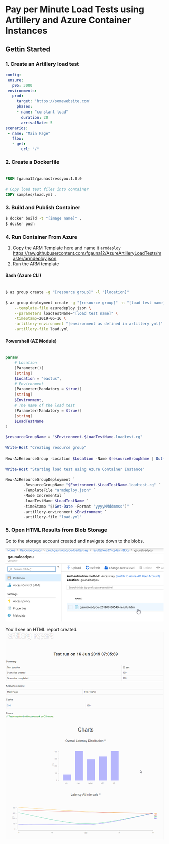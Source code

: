 
# Pay per Minute Load Tests using Artillery and Azure Container Instances

## Gettin Started

### 1. Create an Artillery load test

``` yaml
config:
 ensure:
   p95: 3000
 environments:
   prod:
     target: 'https://somewebsite.com'
     phases:
     - name: "constant load"
       duration: 20
       arrivalRate: 5
scenarios:
 - name: "Main Page"
   flow:
   - get:
       url: "/"
```

### 2. Create a Dockerfile

``` Dockerfile

FROM fgauna12/gaunastressyou:1.0.0

# Copy load test files into container
COPY samples/load.yml .

```

### 3. Build and Publish Container

``` bash
$ docker build -t "[image name]" . 
$ docker push
```

### 4. Run Container From Azure

1. Copy the ARM Template here and name it `armdeploy`
https://raw.githubusercontent.com/fgauna12/AzureArtilleryLoadTests/master/armdeploy.json
2. Run the ARM template

#### Bash (Azure CLI)

``` bash

$ az group create -g "[resource group]" -l "[location]"

$ az group deployment create -g "[resource group]" -n "[load test name]" \
    --template-file azuredeploy.json \
    --parameters loadTestName="[load test name]" \
    -timeStamp=2019-06-16 \
    -artillery-environment "[environment as defined in artillery yml]" \
    -artillery-file load.yml

```

#### Powershell (AZ Module)

``` powershell

param(
    # Location
    [Parameter()]
    [string]
    $Location = "eastus",
    # Environment
    [Parameter(Mandatory = $true)]
    [string]
    $Environment,
    # The name of the load test
    [Parameter(Mandatory = $true)]
    [string]
    $LoadTestName
)

$resourceGroupName = "$Environment-$LoadTestName-loadtest-rg"

Write-Host "Creating resource group"

New-AzResourceGroup -Location $Location -Name $resourceGroupName | Out-Null

Write-Host "Starting load test using Azure Container Instance"

New-AzResourceGroupDeployment `
        -ResourceGroupName "$Environment-$LoadTestName-loadtest-rg" `
        -TemplateFile "armdeploy.json" `
        -Mode Incremental `
        -loadTestName $LoadTestName `
        -timeStamp "$(Get-Date -Format 'yyyyMMddmmss')" `
        -artillery-environment $Environment `
        -artillery-file "load.yml"

```


### 5. Open HTML Results from Blob Storage

Go to the storage account created and navigate down to the blobs. 

![](images/chrome_2019-06-16_08-03-50.png)

You'll see an HTML report created.
![](images/chrome_2019-06-16_08-18-48.png)



